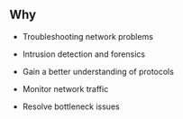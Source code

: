 

## Why
- Troubleshooting network problems
- Intrusion detection and forensics
- Gain a better understanding of protocols

- Monitor network traffic
- Resolve bottleneck issues

